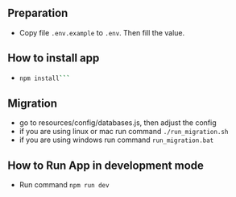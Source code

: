## Preparation

- Copy file `.env.example` to `.env`. Then fill the value.

## How to install app

- ````bash
  npm install```
  ````

## Migration

- go to resources/config/databases.js, then adjust the config
- if you are using linux or mac run command `./run_migration.sh`
- if you are using windows run command `run_migration.bat`

## How to Run App in development mode

- Run command `npm run dev`
